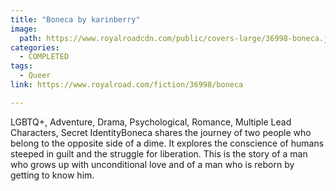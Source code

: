 ```yaml
---
title: "Boneca by karinberry"
image:
  path: https://www.royalroadcdn.com/public/covers-large/36998-boneca.jpg
categories:
  - COMPLETED
tags:
  - Queer
link: https://www.royalroad.com/fiction/36998/boneca

---
```

LGBTQ+, Adventure, Drama, Psychological, Romance, Multiple Lead Characters, Secret IdentityBoneca shares the journey of two people who belong to the opposite side of a dime. It explores the conscience of humans steeped in guilt and the struggle for liberation. This is the story of a man who grows up with unconditional love and of a man who is reborn by getting to know him.

